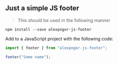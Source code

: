 ## Just a simple JS footer

> This should be used in the following manner

```
npm install --save alexpogor-js-footer
```

Add to a JavaScript project with the following code:

```javascript
import { footer } from "alexpogor-js-footer";

footer("Some name");
```
